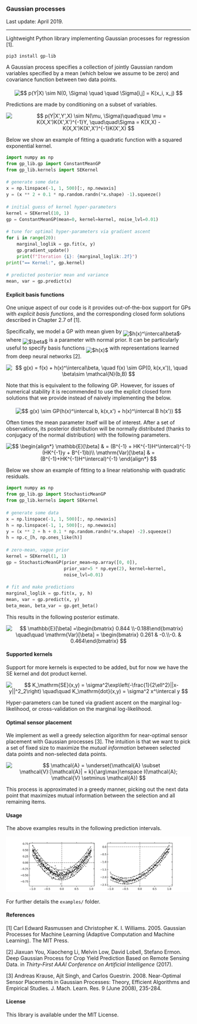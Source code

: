 ### Gaussian processes

Last update: April 2019.

---

Lightweight Python library implementing Gaussian processes for regression [1].

```
pip3 install gp-lib
```

A Gaussian process specifies a collection of jointly Gaussian random variables specified by a mean (which below we assume to be zero) and covariance function between two data points.

<p align="center"><img alt="$$&#10;p(Y|X) \sim N(0, \Sigma) \quad \quad \Sigma[i,j] = K(x_i, x_j)&#10;$$" src="svgs/57904d52e3fb892af9f28d9b82a45da8.svg" align="middle" width="293.72361479999995pt" height="17.031940199999998pt"/></p>

Predictions are made by conditioning on a subset of variables.

<p align="center"><img alt="$$&#10;p(Y|X',Y',X) \sim N(\mu, \Sigma)\quad\quad \mu = K(X,X')K(X',X')^{-1}Y, \quad\quad\Sigma = K(X,X) - K(X,X')K(X',X')^{-1}K(X',X)&#10;$$" src="svgs/eee976b0b8359ea41e650a6caab13130.svg" align="middle" width="801.4819081499999pt" height="18.312383099999998pt"/></p>

Below we show an example of fitting a quadratic function with a squared exponential kernel.

```python
import numpy as np
from gp_lib.gp import ConstantMeanGP
from gp_lib.kernels import SEKernel

# generate some data
x = np.linspace(-1, 1, 500)[:, np.newaxis]
y = (x ** 2 + 0.1 * np.random.randn(*x.shape) -1).squeeze()

# initial guess of kernel hyper-parameters
kernel = SEKernel(10, 1)
gp = ConstantMeanGP(mean=0, kernel=kernel, noise_lvl=0.01)

# tune for optimal hyper-parameters via gradient ascent
for i in range(20):
    marginal_loglik = gp.fit(x, y)
    gp.gradient_update()
    print(f"Iteration {i}: {marginal_loglik:.2f}")
print("== Kernel:", gp.kernel)

# predicted posterior mean and variance
mean, var = gp.predict(x)
```

#### Explicit basis functions

One unique aspect of our code is it provides out-of-the-box support for GPs with *explicit basis functions*, and the corresponding closed form solutions described in Chapter 2.7 of [1]. 

Specifically, we model a GP with mean given by <img alt="$h(x)^\intercal\beta$" src="svgs/e9f5960b324a18290548fec1bd675f4f.svg" align="middle" width="50.081941799999996pt" height="24.65753399999998pt"/>, where <img alt="$\beta$" src="svgs/8217ed3c32a785f0b5aad4055f432ad8.svg" align="middle" width="10.16555099999999pt" height="22.831056599999986pt"/> is a parameter with normal prior. It can be particularly useful to specify basis functions <img alt="$h(x)$" src="svgs/82b61730744eb40135709391ec01cbdb.svg" align="middle" width="31.651535849999988pt" height="24.65753399999998pt"/> with representations learned from deep neural networks [2].
<p align="center"><img alt="$$&#10;g(x) = f(x) + h(x)^\intercal\beta, \quad f(x) \sim GP(0, k(x,x')), \quad \beta\sim \mathcal{N}(b,B)&#10;$$" src="svgs/20b71fb45688352e4cbfa545ae514244.svg" align="middle" width="451.17635805000003pt" height="17.2895712pt"/></p>
Note that this is equivalent to the following GP. However, for issues of numerical stability it is recommended to use the explicit closed form solutions that we provide instead of naively implementing the below.
<p align="center"><img alt="$$&#10;g(x) \sim GP(h(x)^\intercal b, k(x,x') + h(x)^\intercal B h(x'))&#10;$$" src="svgs/554de23245299f18d8cfe7597f274d3d.svg" align="middle" width="307.485255pt" height="17.2895712pt"/></p>
Often times the mean parameter itself will be of interest. After a set of observations, its posterior distribution will be normally distributed (thanks to conjugacy of the normal distribution) with the following parameters.
<p align="center"><img alt="$$&#10;\begin{align*}&#10;\mathbb{E}[\beta] &amp; = (B^{-1} + HK^{-1}H^\intercal)^{-1}(HK^{-1}y + B^{-1}b)\\&#10;\mathrm{Var}[\beta] &amp; = (B^{-1}+HK^{-1}H^\intercal)^{-1}&#10;\end{align*}&#10;$$" src="svgs/d605fe355afd910d88d3ce8fb141a7b8.svg" align="middle" width="346.657179pt" height="45.0083832pt"/></p>
Below we show an example of fitting to a linear relationship with quadratic residuals.

```python
import numpy as np
from gp_lib.gp import StochasticMeanGP
from gp_lib.kernels import SEKernel

# generate some data
x = np.linspace(-1, 1, 500)[:, np.newaxis]
h = np.linspace(-1, 1, 500)[:, np.newaxis]
y = (x ** 2 + h + 0.1 * np.random.randn(*x.shape) -2).squeeze()
h = np.c_[h, np.ones_like(h)]

# zero-mean, vague prior 
kernel = SEKernel(1, 1)
gp = StochasticMeanGP(prior_mean=np.array([0, 0]), 
                      prior_var=5 * np.eye(2), kernel=kernel, 
                      noise_lvl=0.01)

# fit and make predictions
marginal_loglik = gp.fit(x, y, h)
mean, var = gp.predict(x, y)
beta_mean, beta_var = gp.get_beta()
```

This results in the following posterior estimate.
<p align="center"><img alt="$$&#10;\mathbb{E}[\beta] =\begin{bmatrix} 0.844 \\-0.188\end{bmatrix}&#10;\quad\quad &#10;\mathrm{Var}[\beta] = \begin{bmatrix} 0.261 &amp; -0.\\-0. &amp;     0.464\end{bmatrix}&#10;$$" src="svgs/7b4ece6389ef13a5a113e6d4f28a2fc1.svg" align="middle" width="330.87931634999995pt" height="39.452455349999994pt"/></p>

#### Supported kernels

Support for more kernels is expected to be added, but for now we have the SE kernel and dot product kernel.
<p align="center"><img alt="$$&#10;K_\mathrm{SE}(x,y) = \sigma^2\exp\left(-\frac{1}{2\ell^2}||x-y||^2_2\right) \quad\quad K_\mathrm{dot}(x,y) = \sigma^2 x^\intercal y&#10;$$" src="svgs/75a32a7a9151e5d5fb31929e618a05ec.svg" align="middle" width="439.10142705pt" height="39.452455349999994pt"/></p>
Hyper-parameters can be tuned via gradient ascent on the marginal log-likelihood, or cross-validation on the marginal log-likelihood.

#### Optimal sensor placement

We implement as well a greedy selection algorithm for near-optimal sensor placement with Gaussian processes [3]. The intuition is that we want to pick a set of fixed size to maximize the *mutual information* between selected data points and non-selected data points.
<p align="center"><img alt="$$&#10;\mathcal{A} = \underset{\mathcal{A} \subset \mathcal{V}:|\mathcal{A}| = k}{\arg\max}\enspace I(\mathcal{A}; \mathcal{V} \setminus \mathcal{A})&#10;$$" src="svgs/da12add3bd7a6c02b827fc1db32c4183.svg" align="middle" width="194.59628759999998pt" height="29.771669399999997pt"/></p>
This process is approximated in a greedy manner, picking out the next data point that maximizes mutual information between the selection and all remaining items.

#### Usage

The above examples results in the following prediction intervals.

![ex_model](examples/ex.png)

For further details the `examples/` folder.

#### References

[1] Carl Edward Rasmussen and Christopher K. I. Williams. 2005. Gaussian Processes for Machine Learning (Adaptive Computation and Machine Learning). The MIT Press.

[2] Jiaxuan You, Xiaocheng Li, Melvin Low, David Lobell, Stefano Ermon. Deep Gaussian Process for Crop Yield Prediction Based on Remote Sensing Data. in *Thirty-First AAAI Conference on Artificial Intelligence* (2017).

[3] Andreas Krause, Ajit Singh, and Carlos Guestrin. 2008. Near-Optimal Sensor Placements in Gaussian Processes: Theory, Efficient Algorithms and Empirical Studies. J. Mach. Learn. Res. 9 (June 2008), 235-284.

#### License

This library is available under the MIT License.

